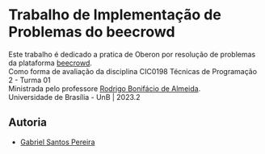 # Trabalho de Implementação de Problemas do beecrowd

<p>
  Este trabalho é dedicado a pratica de Oberon por resolução de problemas da plataforma <a href="https://www.beecrowd.com.br/judge/pt">beecrowd</a>. <br />
  Como forma de avaliação da disciplina CIC0198 Técnicas de Programação 2 - Turma 01 <br />
  Ministrada pelo professore <a href="rbonifacio@unb.com">Rodrigo Bonifácio de Almeida</a>. <br />
  Universidade de Brasília - UnB | 2023.2  <br />
</p>

## Autoria

- <a href="mailto:gabriel.pereira@aluno.unb.com">Gabriel Santos Pereira</a>
